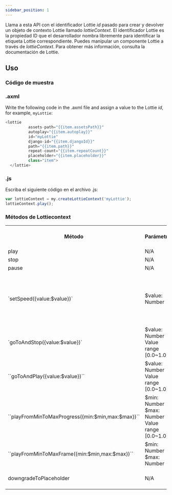 ```yaml
---
sidebar_position: 1
---
```


Llama a esta API con el identificador Lottie *id* pasado para crear y devolver un objeto de contexto Lottie llamado *lottieContext*. El identificador Lottie es la propiedad ID que el desarrollador nombra libremente para identificar la etiqueta Lottie correspondiente. Puedes manipular un componente Lottie a través de *lottieContext*. Para obtener más información, consulta la documentación de Lottie.

## Uso

### Código de muestra

### .axml

Write the following code in the .axml file and assign a value to the Lottie *id*, for example, ``myLottie``:

```js title="axml"
<lottie
          assets-path="{{item.assetsPath}}" 
          autoplay="{{item.autoplay}}" 
          id="myLottie"
          django-id="{{item.djangoId}}"
          path="{{item.path}}" 
          repeat-count="{{item.repeatCount}}"
          placeholder="{{item.placeholder}}"
          class="item">
  </lottie>
```

### .js

Escriba el siguiente código en el archivo .js:

```js title="js"
var lottieContext = my.createLottieContext('myLottie');
lottieContext.play();
```

### Métodos de Lottiecontext

<table>
    <tr>
        <th>Método</th>
        <th>Parámetro</th>
        <th>Tipo de datos</th>
        <th>Descripción</th>
    </tr>
    <tr>
        <td>play</td>
        <td>N/A</td>
        <td>-</td>
        <td>Comienza a jugar.</td>
    </tr>
    <tr>
        <td>stop</td>
        <td>N/A</td>
        <td>-</td>
        <td>Deja de jugar.</td>
    </tr>
    <tr>
        <td>pause</td>
        <td>N/A</td>
        <td>-</td>
        <td>Pausa.</td>
    </tr>
    <tr>
        <td>`setSpeed({value:$value})`</td>
        <td>$value: Number</td>
        <td>Float</td>
        <td>
            Establece la velocidad de la animación.Un número positivo indica la rápida velocidad de avance de la animación, mientras que un número negativo indica la velocidad de rebobinado de la animación. 
            Nota: El valor predeterminado es `` 1.0``, lo que significa que la animación se reproduce a una velocidad normal. 
            <></>
            Ejemplo: ``setSpeed({value:1.5})``
        </td>
    </tr>
    <tr>
        <td>`goToAndStop({value:$value})`</td>
        <td> $value: Number <br /> Value range [0.0~1.0] </td>
        <td>Float</td>
        <td>
            Mueve la animación al progreso objetivo especificado por el valor y lo detiene allí.
            <></>
            Ejemplo: `goToAndStop({value: 0.5]})`
        </td>
    </tr>
    <tr>
        <td>``goToAndPlay({value:$value})``</td>
        <td>$value: Number <br /> Value range [0.0~1.0]</td>
        <td>Float</td>
        <td>
            Mueve la animación al progreso objetivo especificado por el valor y se reproduce de ese progreso.
            <></>
            Ejemplo: ``goToAndPlay({value: 0.5]})``
         </td>
    </tr>
    <tr>
        <td>``playFromMinToMaxProgress({min:$min,max:$max})``</td>
        <td>$min: Number <br /> $max: Number <br /> Value range [0.0~1.0]</td>
        <td>Float</td>
        <td>
            Juega la animación del intervalo de progreso mínimo al máximo.
            <></>
            Ejemplo: ``playFromMinToMaxProgress({min:0.2,max:0.8})``
        </td>
    </tr>
    <tr>
        <td>``playFromMinToMaxFrame({min:$min,max:$max})``</td>
        <td>$min: Number <br /> $max: Number</td>
        <td>Integer</td>
        <td>Juega la animación del intervalo mínimo a máximo de cuadro.</td>
    </tr>
    <tr>
        <td>downgradeToPlaceholder</td>
        <td>N/A</td>
        <td>-</td>
        <td>De baja la animación de Lottie actual a la imagen predeterminada especificada por el parámetro del marcador de posición.</td>
    </tr>
</table>











